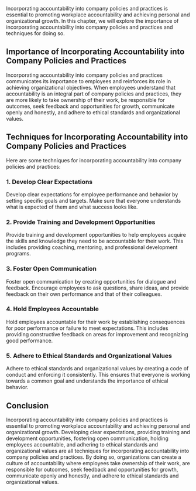 
Incorporating accountability into company policies and practices is essential to promoting workplace accountability and achieving personal and organizational growth. In this chapter, we will explore the importance of incorporating accountability into company policies and practices and techniques for doing so.

Importance of Incorporating Accountability into Company Policies and Practices
------------------------------------------------------------------------------

Incorporating accountability into company policies and practices communicates its importance to employees and reinforces its role in achieving organizational objectives. When employees understand that accountability is an integral part of company policies and practices, they are more likely to take ownership of their work, be responsible for outcomes, seek feedback and opportunities for growth, communicate openly and honestly, and adhere to ethical standards and organizational values.

Techniques for Incorporating Accountability into Company Policies and Practices
-------------------------------------------------------------------------------

Here are some techniques for incorporating accountability into company policies and practices:

### 1. Develop Clear Expectations

Develop clear expectations for employee performance and behavior by setting specific goals and targets. Make sure that everyone understands what is expected of them and what success looks like.

### 2. Provide Training and Development Opportunities

Provide training and development opportunities to help employees acquire the skills and knowledge they need to be accountable for their work. This includes providing coaching, mentoring, and professional development programs.

### 3. Foster Open Communication

Foster open communication by creating opportunities for dialogue and feedback. Encourage employees to ask questions, share ideas, and provide feedback on their own performance and that of their colleagues.

### 4. Hold Employees Accountable

Hold employees accountable for their work by establishing consequences for poor performance or failure to meet expectations. This includes providing constructive feedback on areas for improvement and recognizing good performance.

### 5. Adhere to Ethical Standards and Organizational Values

Adhere to ethical standards and organizational values by creating a code of conduct and enforcing it consistently. This ensures that everyone is working towards a common goal and understands the importance of ethical behavior.

Conclusion
----------

Incorporating accountability into company policies and practices is essential to promoting workplace accountability and achieving personal and organizational growth. Developing clear expectations, providing training and development opportunities, fostering open communication, holding employees accountable, and adhering to ethical standards and organizational values are all techniques for incorporating accountability into company policies and practices. By doing so, organizations can create a culture of accountability where employees take ownership of their work, are responsible for outcomes, seek feedback and opportunities for growth, communicate openly and honestly, and adhere to ethical standards and organizational values.
